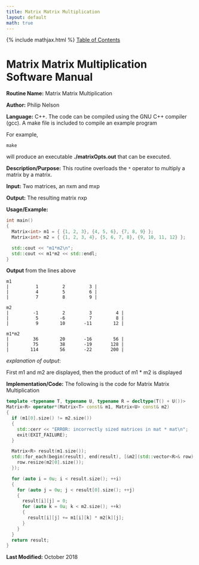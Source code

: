 ```yaml
---
title: Matrix Matrix Multiplication
layout: default
math: true
---
```

{% include mathjax.html %}
<a href="https://philipnelson5.github.io/math4610/SoftwareManual"> Table of Contents </a>
# Matrix Matrix Multiplication Software Manual

**Routine Name:** Matrix Matrix Multiplication

**Author:** Philip Nelson

**Language:** C++. The code can be compiled using the GNU C++ compiler (gcc). A make file is included to compile an example program

For example,

```
make
```

will produce an executable **./matrixOpts.out** that can be executed.

**Description/Purpose:** This routine overloads the `*` operator to multiply a matrix by a matrix.

**Input:** Two matrices, an nxm and mxp

**Output:** The resulting matrix nxp

**Usage/Example:**

``` cpp
int main()
{
  Matrix<int> m1 = { {1, 2, 3}, {4, 5, 6}, {7, 8, 9} };
  Matrix<int> m2 = { {1, 2, 3, 4}, {5, 6, 7, 8}, {9, 10, 11, 12} };

  std::cout << "m1*m2\n";
  std::cout << m1*m2 << std::endl;
}
```

**Output** from the lines above
```
m1
|          1         2         3 |
|          4         5         6 |
|          7         8         9 |

m2
|         -1         2         3         4 |
|          5        -6         7         8 |
|          9        10       -11        12 |

m1*m2
|         36        20       -16        56 |
|         75        38       -19       128 |
|        114        56       -22       200 |
```

_explanation of output_:

First m1 and m2 are displayed, then the product of m1 * m2 is displayed

**Implementation/Code:** The following is the code for Matrix Matrix Multiplication

``` cpp
template <typename T, typename U, typename R = decltype(T() + U())>
Matrix<R> operator*(Matrix<T> const& m1, Matrix<U> const& m2)
{
  if (m1[0].size() != m2.size())
  {
    std::cerr << "ERROR: incorrectly sized matrices in mat * mat\n";
    exit(EXIT_FAILURE);
  }

  Matrix<R> result(m1.size());
  std::for_each(begin(result), end(result), [&m2](std::vector<R>& row) {
    row.resize(m2[0].size());
  });

  for (auto i = 0u; i < result.size(); ++i)
  {
    for (auto j = 0u; j < result[0].size(); ++j)
    {
      result[i][j] = 0;
      for (auto k = 0u; k < m2.size(); ++k)
      {
        result[i][j] += m1[i][k] * m2[k][j];
      }
    }
  }
  return result;
}
```

**Last Modified:** October 2018
